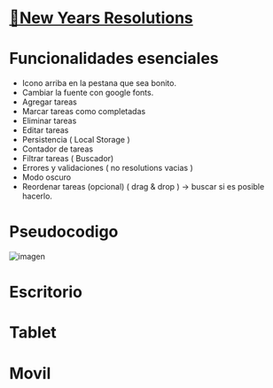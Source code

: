 # [🎊New Years Resolutions]()

# Funcionalidades esenciales

- Icono arriba en la pestana que sea bonito.
- Cambiar la fuente con google fonts.
- Agregar tareas
- Marcar tareas como completadas
- Eliminar tareas
- Editar tareas
- Persistencia ( Local Storage )
- Contador de tareas
- Filtrar tareas ( Buscador)
- Errores y validaciones ( no resolutions vacias )
- Modo oscuro
- Reordenar tareas (opcional) ( drag & drop ) -> buscar si es posible hacerlo.

# Pseudocodigo

![imagen](https://i.imgur.com/RBNOkp7.png)

# Escritorio

# Tablet

# Movil
